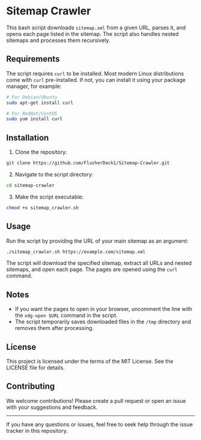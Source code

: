 # Sitemap Crawler

This bash script downloads `sitemap.xml` from a given URL, parses it, and opens each page listed in the sitemap. The script also handles nested sitemaps and processes them recursively.

## Requirements

The script requires `curl` to be installed. Most modern Linux distributions come with `curl` pre-installed. If not, you can install it using your package manager, for example:

```bash
# For Debian/Ubuntu
sudo apt-get install curl

# For RedHat/CentOS
sudo yum install curl
```

## Installation

1. Clone the repository:

```bash
git clone https://github.com/FlusherDock1/Sitemap-Crawler.git
```

2. Navigate to the script directory:

```bash
cd sitemap-crawler
```

3. Make the script executable:

```bash
chmod +x sitemap_crawler.sh
```

## Usage

Run the script by providing the URL of your main sitemap as an argument:

```bash
./sitemap_crawler.sh https://example.com/sitemap.xml
```

The script will download the specified sitemap, extract all URLs and nested sitemaps, and open each page. The pages are opened using the `curl` command.

## Notes

- If you want the pages to open in your browser, uncomment the line with the `xdg-open $URL` command in the script.
- The script temporarily saves downloaded files in the `/tmp` directory and removes them after processing.

## License

This project is licensed under the terms of the MIT License. See the LICENSE file for details.

## Contributing

We welcome contributions! Please create a pull request or open an issue with your suggestions and feedback.

---

If you have any questions or issues, feel free to seek help through the issue tracker in this repository.
